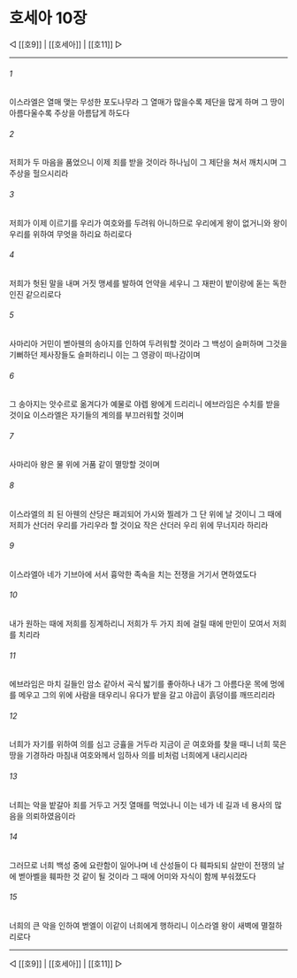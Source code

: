 ﻿# 호세아 10장

◁ [[호9]] | [[호세아]] | [[호11]] ▷
***

###### 1
이스라엘은 열매 맺는 무성한 포도나무라 그 열매가 많을수록 제단을 많게 하며 그 땅이 아름다울수록 주상을 아름답게 하도다

###### 2
저희가 두 마음을 품었으니 이제 죄를 받을 것이라 하나님이 그 제단을 쳐서 깨치시며 그 주상을 헐으시리라

###### 3
저희가 이제 이르기를 우리가 여호와를 두려워 아니하므로 우리에게 왕이 없거니와 왕이 우리를 위하여 무엇을 하리요 하리로다

###### 4
저희가 헛된 말을 내며 거짓 맹세를 발하여 언약을 세우니 그 재판이 밭이랑에 돋는 독한 인진 같으리로다

###### 5
사마리아 거민이 벧아웬의 송아지를 인하여 두려워할 것이라 그 백성이 슬퍼하며 그것을 기뻐하던 제사장들도 슬퍼하리니 이는 그 영광이 떠나감이며

###### 6
그 송아지는 앗수르로 옮겨다가 예물로 야렙 왕에게 드리리니 에브라임은 수치를 받을 것이요 이스라엘은 자기들의 계의를 부끄러워할 것이며

###### 7
사마리아 왕은 물 위에 거품 같이 멸망할 것이며

###### 8
이스라엘의 죄 된 아웬의 산당은 패괴되어 가시와 찔레가 그 단 위에 날 것이니 그 때에 저희가 산더러 우리를 가리우라 할 것이요 작은 산더러 우리 위에 무너지라 하리라

###### 9
이스라엘아 네가 기브아에 서서 흉악한 족속을 치는 전쟁을 거기서 면하였도다

###### 10
내가 원하는 때에 저희를 징계하리니 저희가 두 가지 죄에 걸릴 때에 만민이 모여서 저희를 치리라

###### 11
에브라임은 마치 길들인 암소 같아서 곡식 밟기를 좋아하나 내가 그 아름다운 목에 멍에를 메우고 그의 위에 사람을 태우리니 유다가 밭을 갈고 야곱이 흙덩이를 깨뜨리리라

###### 12
너희가 자기를 위하여 의를 심고 긍휼을 거두라 지금이 곧 여호와를 찾을 때니 너희 묵은 땅을 기경하라 마침내 여호와께서 임하사 의를 비처럼 너희에게 내리시리라

###### 13
너희는 악을 밭갈아 죄를 거두고 거짓 열매를 먹었나니 이는 네가 네 길과 네 용사의 많음을 의뢰하였음이라

###### 14
그러므로 너희 백성 중에 요란함이 일어나며 네 산성들이 다 훼파되되 살만이 전쟁의 날에 벧아벨을 훼파한 것 같이 될 것이라 그 때에 어미와 자식이 함께 부숴졌도다

###### 15
너희의 큰 악을 인하여 벧엘이 이같이 너희에게 행하리니 이스라엘 왕이 새벽에 멸절하리로다

***
◁ [[호9]] | [[호세아]] | [[호11]] ▷